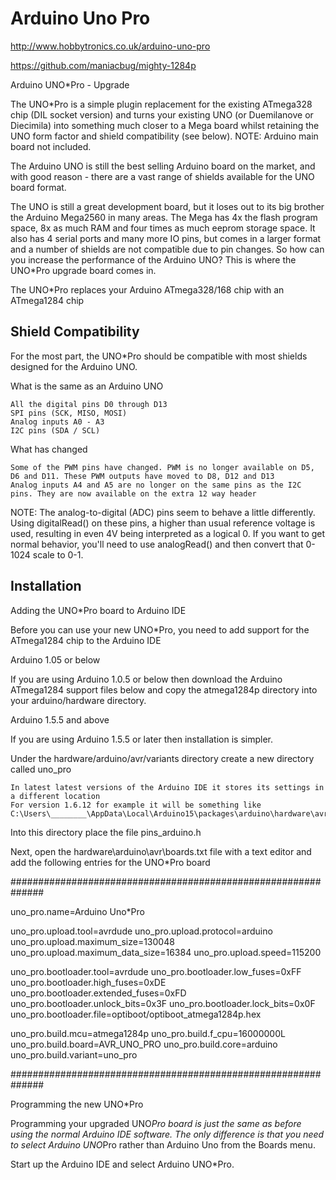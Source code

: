Arduino Uno Pro
===============

http://www.hobbytronics.co.uk/arduino-uno-pro

https://github.com/maniacbug/mighty-1284p

Arduino UNO*Pro - Upgrade

The UNO*Pro is a simple plugin replacement for the existing ATmega328 chip (DIL socket version) and turns your existing UNO (or Duemilanove or Diecimila) into something much closer to a Mega board whilst retaining the UNO form factor and shield compatibility (see below). NOTE: Arduino main board not included.

The Arduino UNO is still the best selling Arduino board on the market, and with good reason - there are a vast range of shields available for the UNO board format.

The UNO is still a great development board, but it loses out to its big brother the Arduino Mega2560 in many areas. The Mega has 4x the flash program space, 8x as much RAM and four times as much eeprom storage space. It also has 4 serial ports and many more IO pins, but comes in a larger format and a number of shields are not compatible due to pin changes. So how can you increase the performance of the Arduino UNO? This is where the UNO*Pro upgrade board comes in.

The UNO*Pro replaces your Arduino ATmega328/168 chip with an ATmega1284 chip

Shield Compatibility
--------------------

For the most part, the UNO*Pro should be compatible with most shields designed for the Arduino UNO.

What is the same as an Arduino UNO

    All the digital pins D0 through D13
    SPI pins (SCK, MISO, MOSI)
    Analog inputs A0 - A3
    I2C pins (SDA / SCL)

What has changed

    Some of the PWM pins have changed. PWM is no longer available on D5, D6 and D11. These PWM outputs have moved to D8, D12 and D13
    Analog inputs A4 and A5 are no longer on the same pins as the I2C pins. They are now available on the extra 12 way header

NOTE: The analog-to-digital (ADC) pins seem to behave a little differently. Using digitalRead() on these pins, a higher than usual reference voltage is used, resulting in even 4V being interpreted as a logical 0. If you want to get normal behavior, you'll need to use analogRead() and then convert that 0-1024 scale to 0-1.

Installation
------------

Adding the UNO*Pro board to Arduino IDE

Before you can use your new UNO*Pro, you need to add support for the ATmega1284 chip to the Arduino IDE

Arduino 1.05 or below

If you are using Arduino 1.0.5 or below then download the Arduino ATmega1284 support files below and copy the atmega1284p directory into your arduino/hardware directory.

Arduino 1.5.5 and above

If you are using Arduino 1.5.5 or later then installation is simpler.

Under the hardware/arduino/avr/variants directory create a new directory called uno_pro

    In latest latest versions of the Arduino IDE it stores its settings in a different location
    For version 1.6.12 for example it will be something like
    C:\Users\________\AppData\Local\Arduino15\packages\arduino\hardware\avr\1.6.12\

Into this directory place the file pins_arduino.h

Next, open the hardware\arduino\avr\boards.txt file with a text editor and add the following entries for the UNO*Pro board

##############################################################

uno_pro.name=Arduino Uno*Pro

uno_pro.upload.tool=avrdude
uno_pro.upload.protocol=arduino
uno_pro.upload.maximum_size=130048
uno_pro.upload.maximum_data_size=16384
uno_pro.upload.speed=115200

uno_pro.bootloader.tool=avrdude
uno_pro.bootloader.low_fuses=0xFF
uno_pro.bootloader.high_fuses=0xDE
uno_pro.bootloader.extended_fuses=0xFD
uno_pro.bootloader.unlock_bits=0x3F
uno_pro.bootloader.lock_bits=0x0F
uno_pro.bootloader.file=optiboot/optiboot_atmega1284p.hex

uno_pro.build.mcu=atmega1284p
uno_pro.build.f_cpu=16000000L
uno_pro.build.board=AVR_UNO_PRO
uno_pro.build.core=arduino
uno_pro.build.variant=uno_pro

##############################################################

Programming the new UNO*Pro

Programming your upgraded UNO*Pro board is just the same as before using the normal Arduino IDE software. The only difference is that you need to select Arduino UNO*Pro rather than Arduino Uno from the Boards menu.

Start up the Arduino IDE and select Arduino UNO*Pro.
